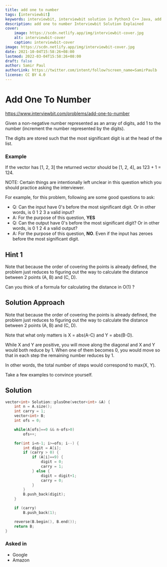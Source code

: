 ```yaml
---
title: add one to number
tags: [interviewbit]
keywords: interviewbit, interviewbit solution in Python3 C++ Java, add one to number solution
description: add one to number Interviewbit Solution Explained
cover:
    image: https://scdn.netlify.app/img/interviewbit-cover.jpg
    alt: interviewbit-cover
    caption: interviewbit-cover
image: https://scdn.netlify.app/img/interviewbit-cover.jpg
date: 2021-10-04T15:58:26+08:00
lastmod: 2022-03-04T15:58:26+08:00
draft: false
author: Samir Paul
authorLink: https://twitter.com/intent/follow?screen_name=SamirPaulb
license: CC BY 4.0
---
```


# Add One To Number

https://www.interviewbit.com/problems/add-one-to-number

Given a non-negative number represented as an array of digits,
add 1 to the number (increment the number represented by the digits).

The digits are stored such that the most significant digit is at the head of the list.

### Example

If the vector has [1, 2, 3] the returned vector should be [1, 2, 4], as 123 + 1 = 124.

NOTE: Certain things are intentionally left unclear in this question which you should practice asking the interviewer.

For example, for this problem, following are some good questions to ask:

* Q: Can the input have 0's before the most significant digit. Or in other words, is 0 1 2 3 a valid input?
* A: For the purpose of this question, **YES**
* Q: Can the output have 0's before the most significant digit? Or in other words, is 0 1 2 4 a valid output?
* A: For the purpose of this question, **NO**. Even if the input has zeroes before the most significant digit.

## Hint 1

Note that because the order of covering the points is already defined, the problem just reduces to figuring out the way to calculate the distance between 2 points (A, B) and (C, D).

Can you think of a formula for calculating the distance in O(1) ?

## Solution Approach

Note that because the order of covering the points is already defined, the problem just reduces to figuring out the way to calculate the distance between 2 points (A, B) and (C, D).

Note that what only matters is X = abs(A-C) and Y = abs(B-D).

While X and Y are positive, you will move along the diagonal and X and Y would both reduce by 1. 
When one of them becomes 0, you would move so that in each step the remaining number reduces by 1.

In other words, the total number of steps would correspond to max(X, Y).

Take a few examples to convince yourself.

## Solution

```cpp
vector<int> Solution::plusOne(vector<int> &A) {
    int n = A.size();
    int carry = 1;
    vector<int> B;
    int ofs = 0;

    while(A[ofs]==0 && n-ofs>0)
        ofs++;

    for(int i=n-1; i>=ofs; i--) {
        int digit = A[i];
        if (carry > 0) {
            if (A[i]==9) {
                digit = 0;
                carry = 1;
            } else {
                digit = digit+1;
                carry = 0;
            }
        }
        B.push_back(digit);
    }

    if (carry)
        B.push_back(1);

    reverse(B.begin(), B.end());
    return B;
}
```

### Asked in

* Google
* Amazon

